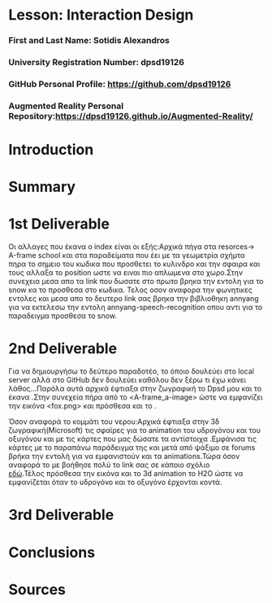 # Lesson: Interaction Design

### First and Last Name: Sotidis Alexandros
### University Registration Number: dpsd19126
### GitHub Personal Profile: https://github.com/dpsd19126
### Augmented Reality Personal Repository:https://dpsd19126.github.io/Augmented-Reality/

# Introduction

# Summary


# 1st Deliverable
Οι αλλαγες που έκανα ο index είναι οι εξής:Αρχικά πήγα στα resorces-> Α-frame school και στα παραδείματα που έει  με τα γεωμετρία σχήμτα πηρα το σημειο του κωδικα που προσθετει το κυλινδρο και την σφαιρα και τους αλλαξα το position ωστε να ειναι πιο απλωμενα στο χωρο.Στην συνεχεια μεσα απο τα link που δωσατε στο πρωτο βρηκα την εντολη για το snow κα το προσθεσα στο κωδικα. Τελος οσον αναφορα την φωνητικες εντολες <start> και <stop> μεσα απο το δευτερο link σας βρηκα την βιβλιοθηκη annyang για να εκτελεσω την εντολη annyang-speech-recognition οπου αντι για το παραδειγμα προσθεσα το snow.


# 2nd Deliverable
  Για να δημιουργήσω το δεύτερο παραδοτέο, το όποιο δουλεύει στο local server αλλά στο GitHub δεν δουλεύει καθόλου δεν ξέρω τι έχω κάνει λάθος...Παρόλα αυτά αρχικά έφτιαξα στην ζωγραφική το Dpsd μου και το έκανα <pattern>.Στην συνεχεία πήρα από το <A-frame_a-image> ώστε να εμφανίζει την εικόνα <fox.png> και πρόσθεσα και το <a-text>.
  
  Όσον αναφορά το κομμάτι του νερου:Αρχικά έφτιαξα στην 3δ ζωγραφική(Microsoft) τις σφαίρες για το animation του υδρογόνου και του οξυγόνου και με τις κάρτες που μας δώσατε τα αντίστοιχα <markers>.Εμφάνισα τις κάρτες με το παραπάνω παράδειγμα της <A-frame> και μετά από ψάξιμο σε forums βρήκα την εντολή <a-entity  gltf-model=""> για να εμφανιστούν και τα animations.Τώρα όσον αναφορά το <marker-distance> με βοήθησε πολύ το link σας σε κάποιο σχόλιο  
  [εδώ](https://stackoverflow.com/questions/61239107/how-to-get-marker-position-x-y-ar-js).Τέλος πρόσθεσα την εικόνα και το 3d animation το Η2Ο ώστε να εμφανίζεται όταν το υδρογόνο και το οξυγόνο έρχονται κοντά.

  
  
  
  

# 3rd Deliverable 


# Conclusions


# Sources
